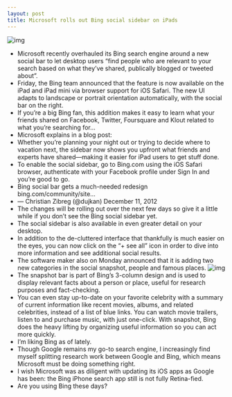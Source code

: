 ```yaml
---
layout: post
title: Microsoft rolls out Bing social sidebar on iPads
---
```

![img](http://media.idownloadblog.com/wp-content/uploads/2012/12/Bing-Social-results-iPad.jpg)
* Microsoft recently overhauled its Bing search engine around a new social bar to let desktop users “find people who are relevant to your search based on what they’ve shared, publically blogged or tweeted about”.
* Friday, the Bing team announced that the feature is now available on the iPad and iPad mini via browser support for iOS Safari. The new UI adapts to landscape or portrait orientation automatically, with the social bar on the right.
* If you’re a big Bing fan, this addition makes it easy to learn what your friends shared on Facebook, Twitter, Foursquare and Klout related to what you’re searching for…
* Microsoft explains in a blog post:
* Whether you’re planning your night out or trying to decide where to vacation next, the sidebar now shows you upfront what friends and experts have shared—making it easier for iPad users to get stuff done.
* To enable the social sidebar, go to Bing.com using the iOS Safari browser, authenticate with your Facebook profile under Sign In and you’re good to go.
* Bing social bar gets a much-needed redesign bing.com/community/site…
* — Christian Zibreg (@dujkan) December 11, 2012
* The changes will be rolling out over the next few days so give it a little while if you don’t see the Bing social sidebar yet.
* The social sidebar is also available in even greater detail on your desktop.
* In addition to the de-cluttered interface that thankfully is much easier on the eyes, you can now click on the “+ see all” icon in order to dive into more information and see additional social results.
* The software maker also on Monday announced that it is adding two new categories in the social snapshot, people and famous places.
![img](http://media.idownloadblog.com/wp-content/uploads/2012/12/Bing-Social-results-desktop.jpg)
* The snapshot bar is part of Bing’s 3-column design and is used to display relevant facts about a person or place, useful for research purposes and fact-checking.
* You can even stay up-to-date on your favorite celebrity with a summary of current information like recent movies, albums, and related celebrities, instead of a list of blue links. You can watch movie trailers, listen to and purchase music, with just one-click. With snapshot, Bing does the heavy lifting by organizing useful information so you can act more quickly.
* I’m liking Bing as of lately.
* Though Google remains my go-to search engine, I increasingly find myself splitting research work between Google and Bing, which means Microsoft must be doing something right.
* I wish Microsoft was as diligent with updating its iOS apps as Google has been: the Bing iPhone search app still is not fully Retina-fied.
* Are you using Bing these days?


